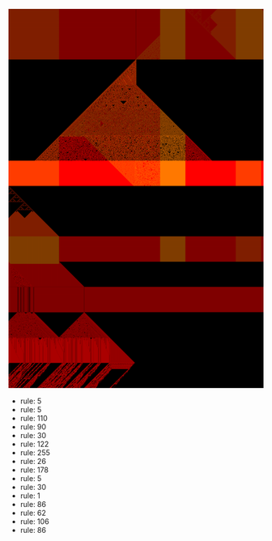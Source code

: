 ![photo](./output.png) 
 * rule: 5
* rule: 5
* rule: 110
* rule: 90
* rule: 30
* rule: 122
* rule: 255
* rule: 26
* rule: 178
* rule: 5
* rule: 30
* rule: 1
* rule: 86
* rule: 62
* rule: 106
* rule: 86
